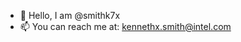 - 👋 Hello, I am @smithk7x
- 📫 You can reach me at: kennethx.smith@intel.com

<!---
smithk7x/smithk7x is a ✨ special ✨ repository because its `README.md` (this file) appears on your GitHub profile.
You can click the Preview link to take a look at your changes.
--->

